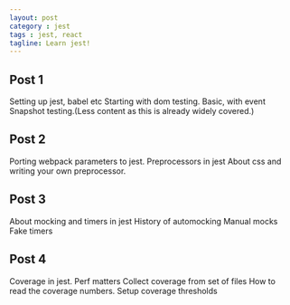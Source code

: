```yaml
---
layout: post
category : jest
tags : jest, react
tagline: Learn jest!
---
```


## Post 1
Setting up jest, babel etc
Starting with dom testing. Basic, with event
Snapshot testing.(Less content as this is already widely covered.)

## Post 2
Porting webpack parameters to jest.
Preprocessors in jest
About css and writing your own preprocessor.

## Post 3
About mocking and timers in jest
History of automocking
Manual mocks
Fake timers

## Post 4
Coverage in jest.
Perf matters
Collect coverage from set of files
How to read the coverage numbers.
Setup coverage thresholds

